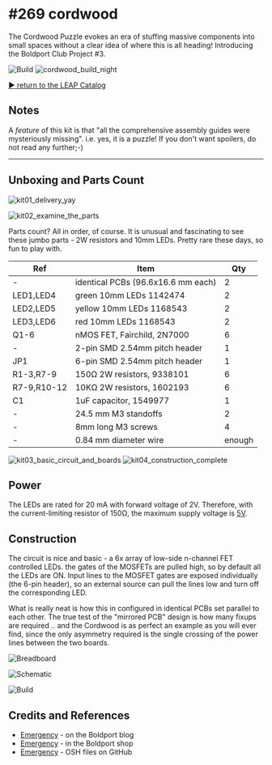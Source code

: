 # #269 cordwood

The Cordwood Puzzle evokes an era of stuffing massive components into small spaces without a clear idea of where this is all heading! Introducing the Boldport Club Project #3.

![Build](./assets/cordwood_build.jpg?raw=true)
![cordwood_build_night](./assets/cordwood_build_night.jpg?raw=true)


[:arrow_forward: return to the LEAP Catalog](http://leap.tardate.com)

## Notes

A *feature* of this kit is that "all the comprehensive assembly guides were mysteriously missing".
i.e. yes, it is a puzzle! If you don't want spoilers, do not read any further;-)

---

## Unboxing and Parts Count

![kit01_delivery_yay](./assets/kit01_delivery_yay.jpg?raw=true)

![kit02_examine_the_parts](./assets/kit02_examine_the_parts.jpg?raw=true)

Parts count? All in order, of course. It is unusual and fascinating to see these jumbo
parts - 2W resistors and 10mm LEDs. Pretty rare these days, so fun to play with.

| Ref         | Item                               | Qty    |
|-------------|------------------------------------|--------|
| -           | identical PCBs (96.6x16.6 mm each) | 2      |
| LED1,LED4   | green 10mm LEDs 1142474            | 2      |
| LED2,LED5   | yellow 10mm LEDs 1168543           | 2      |
| LED3,LED6   | red 10mm LEDs 1168543              | 2      |
| Q1-6        | nMOS FET, Fairchild, 2N7000        | 6      |
| -           | 2-pin SMD 2.54mm pitch header      | 1      |
| JP1         | 6-pin SMD 2.54mm pitch header      | 1      |
| R1-3,R7-9   | 150Ω 2W resistors, 9338101         | 6      |
| R7-9,R10-12 | 10KΩ 2W resistors, 1602193         | 6      |
| C1          | 1uF capacitor, 1549977             | 1      |
| -           | 24.5 mm M3 standoffs               | 2      |
| -           | 8mm long M3 screws                 | 4      |
| -           | 0.84 mm diameter wire              | enough |

![kit03_basic_circuit_and_boards](./assets/kit03_basic_circuit_and_boards.jpg?raw=true)
![kit04_construction_complete](./assets/kit04_construction_complete.jpg?raw=true)

## Power

The LEDs are rated for 20 mA with forward voltage of 2V.
Therefore, with the current-limiting resistor of 150Ω, the maximum supply voltage is
[5V](http://www.wolframalpha.com/input/?i=2V+%2B+20mA+*+150%CE%A9).

## Construction

The circuit is nice and basic - a 6x array of low-side n-channel FET controlled LEDs.
the gates of the MOSFETs are pulled high, so by default all the LEDs are ON.
Input lines to the MOSFET gates are exposed individually (the 6-pin header),
so an external source can pull the lines low and turn off the corresponding LED.

What is really neat is how this in configured in identical PCBs set parallel to each other.
The true test of the "mirrored PCB" design is how many fixups are required ..
and the Cordwood is as perfect an example as you will ever find,
since the only asymmetry required is the single crossing of the power lines between the two boards.

![Breadboard](./assets/cordwood_bb.jpg?raw=true)

![Schematic](./assets/cordwood_schematic.jpg?raw=true)

![Build](./assets/cordwood_build.jpg?raw=true)

## Credits and References
* [Emergency](http://www.boldport.com/blog/2014/02/the-tiny-engineer-superhero-emergency.html) - on the Boldport blog
* [Emergency](http://www.boldport.club/shop/product/235066412) - in the Boldport shop
* [Emergency](https://github.com/boldport/emergency) - OSH files on GitHub
